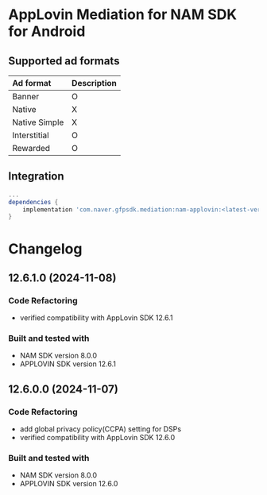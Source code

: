 # AppLovin Mediation for NAM SDK for Android

## Supported ad formats

| Ad format     | Description |
|:--------------|:------------|
| Banner        | O           |
| Native        | X           |
| Native Simple | X           |
| Interstitial  | O           |
| Rewarded      | O           |

## Integration

```gradle
...
dependencies {
    implementation 'com.naver.gfpsdk.mediation:nam-applovin:<latest-version>'  
}
```

# Changelog

## 12.6.1.0 (2024-11-08)

### Code Refactoring

* verified compatibility with AppLovin SDK 12.6.1

### Built and tested with
- NAM SDK version 8.0.0
- APPLOVIN SDK version 12.6.1

## 12.6.0.0 (2024-11-07)

### Code Refactoring

* add global privacy policy(CCPA) setting for DSPs 
* verified compatibility with AppLovin SDK 12.6.0 

### Built and tested with
- NAM SDK version 8.0.0
- APPLOVIN SDK version 12.6.0